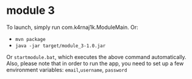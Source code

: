 # module 3
To launch, simply run com.k4rnaj1k.ModuleMain.
Or:
 - ``mvn package``
 - ``java -jar target/module_3-1.0.jar``

Or ``startmodule.bat``, which executes the above command automatically.
Also, please note that in order to run the app, you need to set up a few environment variables:
``email``,``username``, ``password``
